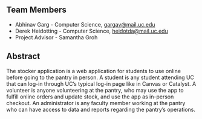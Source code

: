 ## Team Members
- Abhinav Garg - Computer Science, gargav@mail.uc.edu
- Derek Heidotting - Computer Science, heidotda@mail.uc.edu
- Project Advisor - Samantha Groh
## Abstract
The stocker application is a web application for students to use online before going to the pantry in person. A student is any student attending UC that can log-in through UC’s typical log-in page like in Canvas or Catalyst. A volunteer is anyone volunteering at the pantry, who may use the app to fulfill online orders and update stock, and use the app as in-person checkout. An administrator is any faculty member working at the pantry who can have access to data and reports regarding the pantry’s operations.
